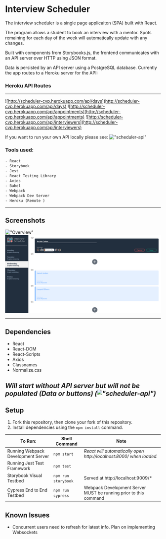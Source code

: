 # Interview Scheduler

The interview scheduler is a single page applicaiton (SPA) built with React.

The program allows a student to book an interview with a mentor.
Spots remaining for each day of the week will automatically update with any changes.

Built with components from Storybooks.js, the frontend communicates with an API server over HTTP using JSON format.

Data is persisted by an API server using a PostgreSQL database.  Currently the app routes to a Heroku server for the API:

### Heroku API Routes
-------------------------------
![http://scheduler-cvp.herokuapp.com/api/days](http://scheduler-cvp.herokuapp.com/api/days)
![http://scheduler-cvp.herokuapp.com/api/appointments](http://scheduler-cvp.herokuapp.com/api/appointments)
![http://scheduler-cvp.herokuapp.com/api/interviewers](http://scheduler-cvp.herokuapp.com/api/interviewers)

If you want to run your own API locally please see: 
!["scheduler-api"](https://github.com/CharlesP8412/scheduler-api)


### Tools used: 
```
- React
- Storybook
- Jest
- React Testing Library
- Axios
- Babel
- Webpack
- Webpack Dev Server
- Heroku (Remote )
```
-----------------------------------
## Screenshots
!["Overview"](https://raw.githubusercontent.com/CharlesP8412/scheduler/master/docs/overview.gif)
!["Static Overview"](https://raw.githubusercontent.com/CharlesP8412/scheduler/master/docs/Screenshot%201.png)

-----------------------------------

## Dependencies
- React
- React-DOM
- React-Scripts
- Axios
- Classnames
- Normalize.css

*Will start without API server but will not be populated (Data or buttons) (!["scheduler-api"](https://github.com/CharlesP8412/scheduler-api))*
-----------------------------------

## Setup
1. Fork this repository, then clone your fork of this repository.
2. Install dependencies using the `npm install` command.



To Run:                             | Shell Command | Note
------------                        | ------------- | -------------
 Running Webpack Development Server | `npm start`| *React will automatically open http://localhost:8000/ when loaded.*
Running Jest Test Framework         | `npm test` |
Storybook Visual Testbed            | `npm run storybook`| Served at http://localhost:9009/*
Cypress End to End Testbed          | `npm run cypress`| Webpack Development Server MUST be running prior to this command



## Known Issues
- Concurrent users need to refresh for latest info.  Plan on implementing Websockets

